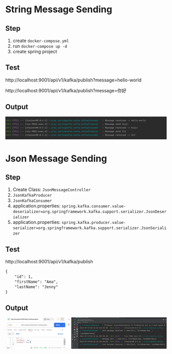 
# String Message Sending
## Step
1. create `docker-compose.yml`
2. run `docker-compose up -d`
3. create spring project

## Test

http://localhost:9001/api/v1/kafka/publish?message=hello-world

http://localhost:9001/api/v1/kafka/publish?message=你好

## Output
![message output](doc/kafka-output1.png)

# Json Message Sending
## Step

1. Create Class: `JsonMessageController`
2. `JsonKafkaProducer`
3. `JsonKafkaConsumer`
4. application.properties: `spring.kafka.consumer.value-deserializer=org.springframework.kafka.support.serializer.JsonDeserializer` 
5. application.properties: `spring.kafka.producer.value-serializer=org.springframework.kafka.support.serializer.JsonSerializer`

## Test
http://localhost:9001/api/v1/kafka/publish

```
{
    "id": 1,
    "firstName": "Ama",
    "lastName": "Jenny"
}
```

## Output
![JsonMesg](doc/JsonMesg.png)